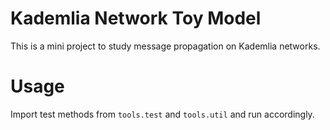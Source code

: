 # Kademlia Network Toy Model

This is a mini project to study message propagation on Kademlia
networks.

# Usage

Import test methods from `tools.test` and `tools.util` and run accordingly.
